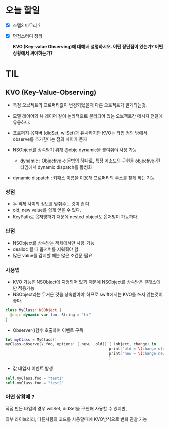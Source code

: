 # 오늘 할일

- [x] 스텝2 마무리 ?

- [x] 면접스터디 정리

  **KVO (Key-value Observing)에 대해서 설명하시오.  어떤 장단점이 있는가?  어떤 상황에서 써야하는가?**

  



# TIL

## KVO (Key-Value-Observing)

- 특정 오브젝트의 프로퍼티값이 변경되었을때 다른 오트젝트가 알게되는것.

- 모델 레이어와 뷰 레이어 같이 논리적으로 분리되어 있는 오브젝트간 메시지 전달에 유용하다.

- 프로퍼지 옵저버 (didSet, wilSet)과 유사하지만 KVO는 타입 정의 밖에서 observe를 추가한다는 점의 차이가 존재
- NSObject를 상속받기 위해 @objc dynamic을 붙여줘야 사용 가능
  - dynamic : Objective-c 문법의 하나로, 특정 메소드의 구현을 objective-런타임에서 dynamic dispatch를 활성화
- dynamic dispatch : 키패스 이름을 이용해 프로퍼티의 주소를 찾게 하는 기능

### 장점

- 두 객체 사이의 정보를 맞춰주는 것이 쉽다.
- old, new value를 쉽게 얻을 수 있다.
- KeyPath로 옵저빙하기 때문에 nested object도 옵저빙이 가능하다.



### 단점

- NSObject를 상속받는 객체에서만 사용 가능
- dealloc 될 때 옵저버를 지워줘야 함.
- 많은 value를 감지할 때는 많은 조건문 필요

### 사용법

- KVO 기능은 NSObject에 지정되어 있기 때문에 NSObject를 상속받은 클래스에만 적용가능
- NSObject라는 무거운 것을 상속받아야 하므로 swift에서는 KVO를 쓰지 않는것이 좋다.

``` swift
class MyClass: NSObject {
  @objc dynamic var foo: String = "hi"
}
```

- Observer()함수 호출하여 이벤트 구독

```swift
let myClass = MyClass()
myClass.observe(\.foo, options: [.new, .old]) { (object, change) in
                                              print("old = \(change.oldValue)")
                                              print("new = \(change.newValue)")
                                              }
```

- 값 대입시 이벤트 발생

```swift
self.myClass.foo = "test1"
self.myClass.foo = "test2"
```



### 어떤 상황에 ?

직접 만든 타입의 경우 willSet, didSet을 구현해 사용할 수 있지만,

외부 라이브러리, 다른사람의 코드를 사용할때에 KVO방식으로 변화 관찰 가능

